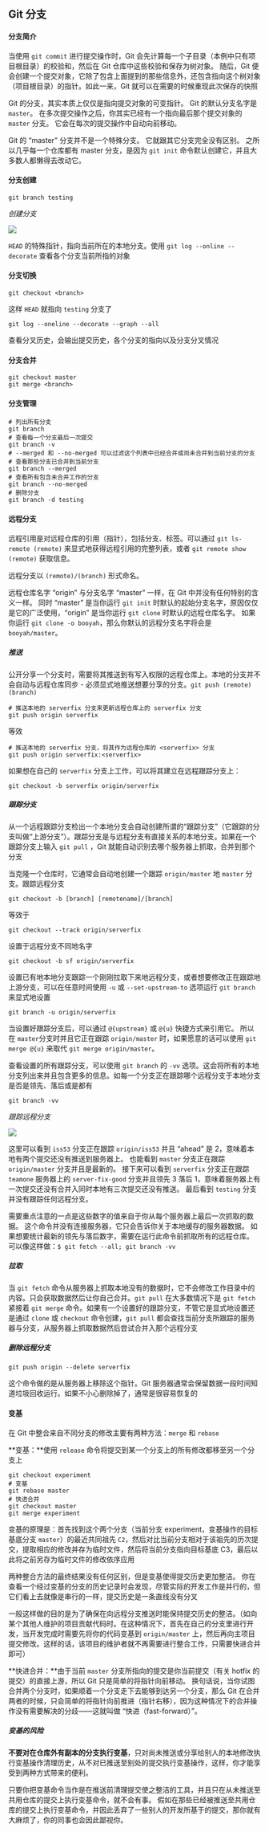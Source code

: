 ## Git 分支

#### 分支简介

当使用 `git commit` 进行提交操作时，Git 会先计算每一个子目录（本例中只有项目根目录）的校验和，然后在 Git 仓库中这些校验和保存为树对象。 随后，Git 便会创建一个提交对象，它除了包含上面提到的那些信息外，还包含指向这个树对象（项目根目录）的指针。如此一来，Git 就可以在需要的时候重现此次保存的快照

Git 的分支，其实本质上仅仅是指向提交对象的可变指针。 Git 的默认分支名字是 `master`。 在多次提交操作之后，你其实已经有一个指向最后那个提交对象的 `master` 分支。 它会在每次的提交操作中自动向前移动。

Git 的 “master” 分支并不是一个特殊分支。 它就跟其它分支完全没有区别。 之所以几乎每一个仓库都有 master 分支，是因为 `git init` 命令默认创建它，并且大多数人都懒得去改动它。

#### 分支创建

```shell
git branch testing
```

*创建分支*

![](./Images/创建分支.png)

`HEAD` 的特殊指针，指向当前所在的本地分支。使用 `git log --online --decorate` 查看各个分支当前所指的对象

#### 分支切换

```shell
git checkout <branch>
```

这样 `HEAD` 就指向 `testing` 分支了

```shell
git log --oneline --decorate --graph --all
```

查看分叉历史，会输出提交历史，各个分支的指向以及分支分叉情况

#### 分支合并

```shell
git checkout master
git merge <branch>
```

#### 分支管理

```shell
# 列出所有分支
git branch
# 查看每一个分支最后一次提交
git branch -v
# --merged 和 --no-merged 可以过滤这个列表中已经合并或尚未合并到当前分支的分支
# 查看那些分支已合并到当前分支
git branch --merged
# 查看所有包含未合并工作的分支
git branch --no-merged
# 删除分支
git branch -d testing
```

#### 远程分支

远程引用是对远程仓库的引用（指针），包括分支、标签。可以通过 `git ls-remote (remote)` 来显式地获得远程引用的完整列表，或者 `git remote show (remote)` 获取信息。

远程分支以 `(remote)/(branch)` 形式命名。

远程仓库名字 “origin” 与分支名字 “master” 一样，在 Git 中并没有任何特别的含义一样。 同时 “master” 是当你运行 `git init` 时默认的起始分支名字，原因仅仅是它的广泛使用，“origin” 是当你运行 `git clone` 时默认的远程仓库名字。 如果你运行 `git clone -o booyah`，那么你默认的远程分支名字将会是 `booyah/master`。

##### 推送

公开分享一个分支时，需要将其推送到有写入权限的远程仓库上。本地的分支并不会自动与远程仓库同步 - 必须显式地推送想要分享的分支。`git push (remote) (branch)`

```shell
# 推送本地的 serverfix 分支来更新远程仓库上的 serverfix 分支
git push origin serverfix
```

等效

```shell
# 推送本地的 serverfix 分支，将其作为远程仓库的 <serverfix> 分支
git push origin serverfix:<serverfix>
```

如果想在自己的 `serverfix` 分支上工作，可以将其建立在远程跟踪分支上：

```shell
git checkout -b serverfix origin/serverfix
```

##### 跟踪分支

从一个远程跟踪分支检出一个本地分支会自动创建所谓的“跟踪分支”（它跟踪的分支叫做“上游分支”）。跟踪分支是与远程分支有直接关系的本地分支。如果在一个跟踪分支上输入 `git pull` ，Git 就能自动识别去哪个服务器上抓取，合并到那个分支

当克隆一个仓库时，它通常会自动地创建一个跟踪 `origin/master` 地 `master` 分支。跟踪远程分支

```shell
git checkout -b [branch] [remotename]/[branch]
```

等效于

```shell
git checkout --track origin/serverfix
```

设置于远程分支不同地名字

```shell
git checkout -b sf origin/serverfix
```

设置已有地本地分支跟踪一个刚刚拉取下来地远程分支，或者想要修改正在跟踪地上游分支，可以在任意时间使用 `-u` 或 `--set-upstream-to` 选项运行 `git branch` 来显式地设置

```shell
git branch -u origin/serverfix
```

当设置好跟踪分支后，可以通过 `@{upstream}` 或 `@{u}` 快捷方式来引用它。 所以在 `master`分支时并且它正在跟踪 `origin/master` 时，如果愿意的话可以使用 `git merge @{u}` 来取代 `git merge origin/master`。

查看设置的所有跟踪分支，可以使用 `git branch` 的 `-vv` 选项。这会将所有的本地分支列出来并且包含更多的信息。如每一个分支正在跟踪哪个远程分支于本地分支是否是领先、落后或是都有

```shell
git branch -vv
```

*跟踪远程分支*

![](./Images/跟踪远程分支.png)

这里可以看到 `iss53` 分支正在跟踪 `origin/iss53` 并且 “ahead” 是 2，意味着本地有两个提交还没有推送到服务器上。 也能看到 `master` 分支正在跟踪 `origin/master` 分支并且是最新的。 接下来可以看到 `serverfix` 分支正在跟踪 `teamone` 服务器上的 `server-fix-good` 分支并且领先 3 落后 1，意味着服务器上有一次提交还没有合并入同时本地有三次提交还没有推送。 最后看到 `testing` 分支并没有跟踪任何远程分支。

需要重点注意的一点是这些数字的值来自于你从每个服务器上最后一次抓取的数据。 这个命令并没有连接服务器，它只会告诉你关于本地缓存的服务器数据。 如果想要统计最新的领先与落后数字，需要在运行此命令前抓取所有的远程仓库。 可以像这样做：`$ git fetch --all; git branch -vv`

##### 拉取

当 `git fetch` 命令从服务器上抓取本地没有的数据时，它不会修改工作目录中的内容。只会获取数据然后让你自己合并。`git pull` 在大多数情况下是 `git fetch` 紧接着 `git merge` 命令。如果有一个设置好的跟踪分支，不管它是显式地设置还是通过 `clone` 或 `checkout` 命令创建，`git pull` 都会查找当前分支所跟踪的服务器与分支，从服务器上抓取数据然后尝试合并入那个远程分支

##### 删除远程分支

```shell
git push origin --delete serverfix
```

这个命令做的是从服务器上移除这个指针。Git 服务器通常会保留数据一段时间知道垃圾回收运行。如果不小心删除掉了，通常是很容易恢复的

#### 变基

在 Git 中整合来自不同分支的修改主要有两种方法：`merge` 和 `rebase` 

**变基：**使用 `release` 命令将提交到某一个分支上的所有修改都移至另一个分支上

```shell
git checkout experiment
# 变基
git rebase master
# 快进合并
git checkout master
git merge experiment
```

变基的原理是：首先找到这个两个分支（当前分支 experiment，变基操作的目标基底分支 `master`）的最近共同祖先 `C2`，然后对比当前分支相对于该祖先的历次提交，提取相应的修改并存为临时文件，然后将当前分支指向目标基底 C3，最后以此将之前另存为临时文件的修改依序应用

两种整合方法的最终结果没有任何区别，但是变基使得提交历史更加整洁。 你在查看一个经过变基的分支的历史记录时会发现，尽管实际的开发工作是并行的，但它们看上去就像是串行的一样，提交历史是一条直线没有分叉

一般这样做的目的是为了确保在向远程分支推送时能保持提交历史的整洁。（如向某个其他人维护的项目贡献代码时。在这种情况下，首先在自己的分支里进行开发，当开发完成时需要先将你的代码变基到 `origin/master` 上，然后再向主项目提交修改。这样的话，该项目的维护者就不再需要进行整合工作，只需要快进合并即可）

**快进合并：**由于当前 `master` 分支所指向的提交是你当前提交（有关 hotfix 的提交）的直接上游，所以 Git 只是简单的将指针向前移动。 换句话说，当你试图合并两个分支时，如果顺着一个分支走下去能够到达另一个分支，那么 Git 在合并两者的时候，只会简单的将指针向前推进（指针右移），因为这种情况下的合并操作没有需要解决的分歧——这就叫做 “快进（fast-forward）”。

##### 变基的风险

**不要对在仓库外有副本的分支执行变基**，只对尚未推送或分享给别人的本地修改执行变基操作清理历史，从不对已推送至别处的提交执行变基操作，这样，你才能享受到两种方式带来的便利。

只要你把变基命令当作是在推送前清理提交使之整洁的工具，并且只在从未推送至共用仓库的提交上执行变基命令，就不会有事。 假如在那些已经被推送至共用仓库的提交上执行变基命令，并因此丢弃了一些别人的开发所基于的提交，那你就有大麻烦了，你的同事也会因此鄙视你。